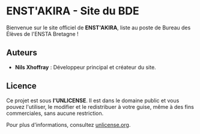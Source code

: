 # ENST'AKIRA - Site du BDE

Bienvenue sur le site officiel de **ENST'AKIRA**, liste au poste de Bureau des Élèves de l'ENSTA Bretagne !

## Auteurs

- **Nils Xhoffray** : Développeur principal et créateur du site.

## Licence

Ce projet est sous **l'UNLICENSE**. Il est dans le domaine public et vous pouvez l'utiliser, le modifier et le redistribuer à votre guise, même à des fins commerciales, sans aucune restriction.

Pour plus d'informations, consultez [unlicense.org](http://unlicense.org/).
